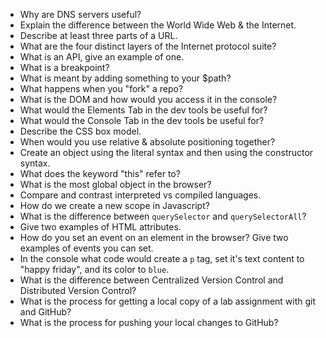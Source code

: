 * Why are DNS servers useful?
* Explain the difference between the World Wide Web & the Internet.
* Describe at least three parts of a URL.
* What are the four distinct layers of the Internet protocol suite?
* What is an API, give an example of one.
* What is a breakpoint?
* What is meant by adding something to your $path?
* What happens when you "fork" a repo?
* What is the DOM and how would you access it in the console?
* What would the Elements Tab in the dev tools be useful for?
* What would the Console Tab in the dev tools be useful for?
* Describe the CSS box model.
* When would you use relative & absolute positioning together?
* Create an object using the literal syntax and then using the constructor syntax.
* What does the keyword "this" refer to?
* What is the most global object in the browser? 
* Compare and contrast interpreted vs compiled languages.
* How do we create a new scope in Javascript?
* What is the difference between `querySelector` and `querySelectorAll`?
* Give two examples of HTML attributes.
* How do you set an event on an element in the browser? Give two examples of events you can set.
* In the console what code would create a `p` tag, set it's text content to "happy friday", and its color to `blue`.
* What is the difference between Centralized Version Control and Distributed Version Control?
* What is the process for getting a local copy of a lab assignment with git and GitHub?
* What is the process for pushing your local changes to GitHub?
